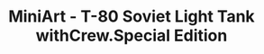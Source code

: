 ---
layout: product
title: "MiniArt - T-80 Soviet Light Tank withCrew.Special Edition"
price: "3700" 
desc: "N/A"
img_path: "/assets/img/MI35243.webp"
brand: "N/A"
available: false
special_offer: false
new: false
soon: false
cat: "010000"
subcat: "010100"
subsubcat: "0N/A"
sifra: "MI35243"
popular: false
spec: false
---